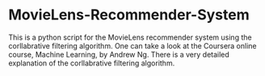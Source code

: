 # MovieLens-Recommender-System
This is a python script for the MovieLens recommender system using the corllabrative filtering algorithm.
One can take a look at the Coursera online course, Machine Learning, by Andrew Ng. There is a very detailed explanation 
of the corllabrative filtering algorithm. 
